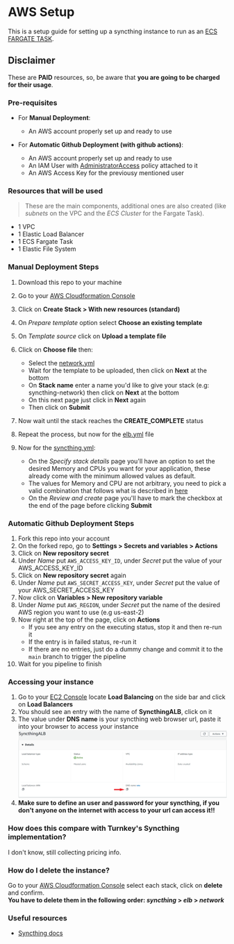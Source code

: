 # AWS Setup #

This is a setup guide for setting up a syncthing instance to run as an [ECS FARGATE TASK](https://docs.aws.amazon.com/AmazonECS/latest/developerguide/AWS_Fargate.html).


## Disclaimer
These are **PAID** resources, so, be aware that **you are going to be charged for their usage**.

### Pre-requisites 
- For **Manual Deployment**:
    - An AWS account properly set up and ready to use

- For **Automatic Github Deployment (with github actions)**:
    - An AWS account properly set up and ready to use
    - An IAM User with [AdministratorAccess](https://docs.aws.amazon.com/aws-managed-policy/latest/reference/AdministratorAccess.html) policy attached to it
    - An AWS Access Key for the previousy mentioned user
    
### Resources that will be used
> These are the main components, additional ones are also created (like _subnets_ on the VPC and the _ECS Cluster_ for the Fargate Task).
- 1 VPC
- 1 Elastic Load Balancer
- 1 ECS Fargate Task
- 1 Elastic File System

### Manual Deployment Steps
1. Download this repo to your machine
2. Go to your [AWS Cloudformation Console](https://console.aws.amazon.com/cloudformation/home)
3. Click on **Create Stack > With new resources (standard)**
4. On _Prepare template_ option select **Choose an existing template**
5. On _Template source_ click on **Upload a template file**
6. Click on **Choose file** then:
    * Select the [network.yml](templates/network.yml)
    * Wait for the template to be uploaded, then click on **Next** at the bottom
    * On **Stack name** enter a name you'd like to give your stack (e.g: syncthing-network) then click on **Next** at the bottom
    * On this next page just click in **Next** again
    * Then click on **Submit**
7. Now wait until the stack reaches the **CREATE_COMPLETE** status
8. Repeat the process, but now for the [elb.yml](templates/elb.yml) file
9. Now for the [syncthing.yml](templates/syncthing.yml):
    
    * On the _Specify stack details_ page you'll have an option to set the desired Memory and CPUs you want for your application, these already come with the minimum allowed values as default.
    * The values for Memory and CPU are not arbitrary, you need to pick a valid combination that follows what is described in [here](https://docs.aws.amazon.com/AmazonECS/latest/developerguide/task_definition_parameters.html#task_size)
    * On the _Review and create_ page you'll have to mark the checkbox at the end of the page before clicking **Submit**

### Automatic Github Deployment Steps
1. Fork this repo into your account
2. On the forked repo, go to **Settings > Secrets and variables > Actions**
3. Click on **New repository secret**
4. Under _Name_ put `AWS_ACCESS_KEY_ID`, under _Secret_ put the value of your AWS_ACCESS_KEY_ID
5. Click on **New repository secret** again
6. Under _Name_ put `AWS_SECRET_ACCESS_KEY`, under _Secret_ put the value of your AWS_SECRET_ACCESS_KEY
7. Now click on **Variables > New repository variable**
8. Under _Name_ put `AWS_REGION`, under _Secret_ put the name of the desired AWS region you want to use (e.g us-east-2)
9. Now right at the top of the page, click on **Actions**
    * If you see any entry on the executing status, stop it and then re-run it
    * If the entry is in failed status, re-run it
    * If there are no entries, just do a dummy change and commit it to the `main` branch to trigger the pipeline
10. Wait for you pipeline to finish


### Accessing your instance
1. Go to your [EC2 Console](https://console.aws.amazon.com/ec2) locate **Load Balancing** on the side bar and click on **Load Balancers**
2. You should see an entry with the name of **SyncthingALB**, click on it
3. The value under **DNS name** is your syncthing web browser url, paste it into your browser to access your instance ![1](imgs/1.png)
5. **Make sure to define an user and password for your syncthing, if you don't anyone on the internet with access to your url can access it!!**

### How does this compare with Turnkey's Syncthing implementation?
I don't know, still collecting pricing info.

### How do I delete the instance?
Go to your [AWS Cloudformation Console](https://console.aws.amazon.com/cloudformation/home) select each stack, click on **delete** and confirm.  
**You have to delete them in the following order: _syncthing_ > _elb_ > _network_**
### Useful resources
- [Syncthing docs](https://docs.syncthing.net/)

